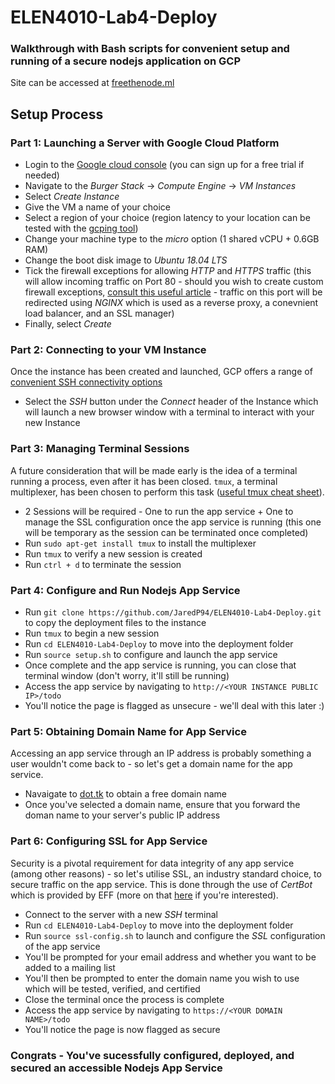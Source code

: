 # ELEN4010-Lab4-Deploy
### Walkthrough with Bash scripts for convenient setup and running of a secure nodejs application on GCP

Site can be accessed at [freethenode.ml](https://freethenode.ml/todo)

## Setup Process

### Part 1: Launching a Server with Google Cloud Platform
* Login to the [Google cloud console](https://console.cloud.google.com/) (you can sign up for a free trial if needed)
* Navigate to the *Burger Stack* -> *Compute Engine* -> *VM Instances*
* Select *Create Instance*
* Give the VM a name of your choice
* Select a region of your choice (region latency to your location can be tested with the [gcping tool](http://www.gcping.com/))
* Change your machine type to the *micro* option (1 shared vCPU + 0.6GB RAM)
* Change the boot disk image to *Ubuntu 18.04 LTS*
* Tick the firewall exceptions for allowing *HTTP* and *HTTPS* traffic (this will allow incoming traffic on Port 80 - should you wish to create custom firewall exceptions, [consult this useful article](https://cloud.google.com/vpc/docs/firewalls) - traffic on this port will be redirected using *NGINX* which is used as a reverse proxy, a conevnient load balancer, and an SSL manager)
* Finally, select *Create*

### Part 2: Connecting to your VM Instance
Once the instance has been created and launched, GCP offers a range of [convenient SSH connectivity options](https://cloud.google.com/compute/docs/instances/connecting-advanced)
* Select the *SSH* button under the *Connect* header of the Instance which will launch a new browser window with a terminal to interact with your new Instance

### Part 3: Managing Terminal Sessions
A future consideration that will be made early is the idea of a terminal running a process, even after it has been closed. `tmux`, a terminal multiplexer, has been chosen to perform this task ([useful tmux cheat sheet](https://tmuxcheatsheet.com/)).
* 2 Sessions will be required - One to run the app service + One to manage the SSL configuration once the app service is running (this one will be temporary as the session can be terminated once completed)
* Run `sudo apt-get install tmux` to install the multiplexer
* Run `tmux` to verify a new session is created
* Run `ctrl + d` to terminate the session

### Part 4: Configure and Run Nodejs App Service
* Run `git clone https://github.com/JaredP94/ELEN4010-Lab4-Deploy.git` to copy the deployment files to the instance
* Run `tmux` to begin a new session
* Run `cd ELEN4010-Lab4-Deploy` to move into the deployment folder
* Run `source setup.sh` to configure and launch the app service
* Once complete and the app service is running, you can close that terminal window (don't worry, it'll still be running)
* Access the app service by navigating to `http://<YOUR INSTANCE PUBLIC IP>/todo`
* You'll notice the page is flagged as unsecure - we'll deal with this later :)

### Part 5: Obtaining Domain Name for App Service
Accessing an app service through an IP address is probably something a user wouldn't come back to - so let's get a domain name for the app service.
* Navaigate to [dot.tk](www.dot.tk) to obtain a free domain name
* Once you've selected a domain name, ensure that you forward the doman name to your server's public IP address

### Part 6: Configuring SSL for App Service
Security is a pivotal requirement for data integrity of any app service (among other reasons) - so let's utilise SSL, an industry standard choice, to secure traffic on the app service. This is done through the use of *CertBot* which is provided by EFF (more on that [here](https://certbot.eff.org/docs/intro.html) if you're interested).
* Connect to the server with a new *SSH* terminal
* Run `cd ELEN4010-Lab4-Deploy` to move into the deployment folder
* Run `source ssl-config.sh` to launch and configure the *SSL* configuration of the app service
* You'll be prompted for your email address and whether you want to be added to a mailing list
* You'll then be prompted to enter the domain name you wish to use which will be tested, verified, and certified
* Close the terminal once the process is complete
* Access the app service by navigating to `https://<YOUR DOMAIN NAME>/todo`
* You'll notice the page is now flagged as secure

### Congrats - You've sucessfully configured, deployed, and secured an accessible Nodejs App Service
